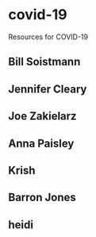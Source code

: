 # covid-19
Resources for COVID-19

## Bill Soistmann

## Jennifer Cleary
## Joe Zakielarz
## Anna Paisley
## Krish
## Barron Jones
## heidi 

